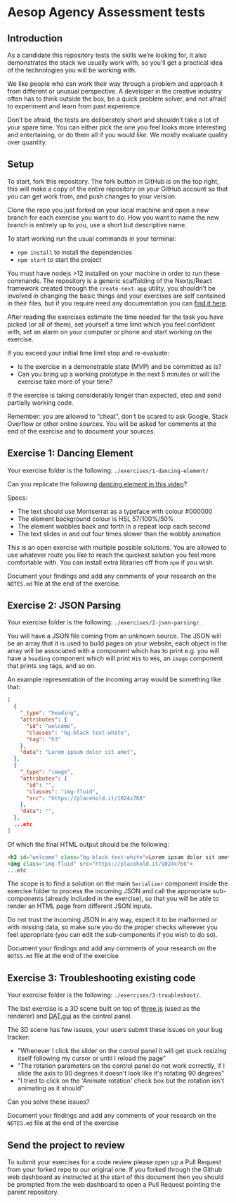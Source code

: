 # Aesop Agency Assessment tests

## Introduction

As a candidate this repository tests the skills we’re looking for, it also demonstrates the stack we usually work with, so you’ll get a practical idea of the technologies you will be working with.

We like people who can work their way through a problem and approach it from different or unusual perspective. A developer in the creative industry often has to think outside the box, be a quick problem solver, and not afraid to experiment and learn from past experience.

Don’t be afraid, the tests are deliberately short and shouldn’t take a lot of your spare time. You can either pick the one you feel looks more interesting and entertaining, or do them all if you would like. We mostly evaluate quality over quantity.

## Setup

To start, fork this repository. The fork button in GitHub is on the top right, this will make a copy of the entire repository on your GitHub account so that you can get work from, and push changes to your version.

Clone the repo you just forked on your local machine and open a new branch for each exercise you want to do. How you want to name the new branch is entirely up to you, use a short but descriptive name.

To start working run the usual commands in your terminal: 

- `npm install` to install the dependencies 
- `npm start` to start the project

You must have nodejs >12 installed on your machine in order to run these commands.
The repository is a generic scaffolding of the Nextjs/React framework created through the `create-next-app` utility, you shouldn’t be involved in changing the basic things and your exercises are self contained in their files, but if you require need any documentation you can [find it here](https://github.com/zeit/next.js).

After reading the exercises estimate the time needed for the task you have picked (or all of them), set yourself a time limit which you feel confident with, set an alarm on your computer or phone and start working on the exercise.

If you exceed your initial time limit stop and re-evaluate:

- Is the exercise in a demonstrable state (MVP) and be committed as is?
- Can you bring up a working prototype in the next 5 minutes or will the exercise take more of your time?

If the exercise is taking considerably longer than expected, stop and send partially working code.

Remember: you are allowed to “cheat”, don’t be scared to ask Google, Stack Overflow or other online sources. You will be asked for comments at the end of the exercise and to document your sources.

## Exercise 1: Dancing Element

Your exercise folder is the following: `./exercises/1-dancing-element/`

Can you replicate the following [dancing element in this video](https://i.imgur.com/Ew7bnTB.gifv)? 

Specs:

- The text should use Montserrat as a typeface with colour #000000
- The element background colour is HSL 57/100%/50%
- The element wobbles back and forth in a repeat loop each second
- The text slides in and out four times slower than the wobbly animation

This is an open exercise with multiple possible solutions. You are allowed to use whatever route you like to reach the quickest solution you feel more comfortable with. You can install extra libraries off from `npm` if you wish.

Document your findings and add any comments of your research on the `NOTES.md` file at the end of the exercise.

## Exercise 2: JSON Parsing

Your exercise folder is the following: `./exercises/2-json-parsing/`.

You will have a JSON file coming from an unknown source. The JSON will be an array that it is used to build pages on your website, each object in the array will be associated with a component which has to print e.g. you will have a `heading` component which will print `H1`s to `H6`s, an `image` component that prints `img` tags, and so on.

An example representation of the incoming array would be something like that:

```json
[
  {
    "_type": "heading",
    "attributes": {
      "id": "welcome",
      "classes": "bg-black text-white",
      "tag": "h3" 
    },
    "data": "Lorem ipsum dolor sit amet",
  },
  {
    "_type": "image",
    "attributes": {
      "id": "",
      "classes": "img-fluid",
      "src": "https://placehold.it/1024x768"
    },
    "data": "",
  },
  ...etc
]
```

Of which the final HTML output should be the following:

```html
<h3 id="welcome" class="bg-black text-white">Lorem ipsum dolor sit amet</h3>
<img class="img-fluid" src="https://placehold.it/1024x768">
...etc
```

The scope is to find a solution on the main `Serializer` component inside the exercise folder to process the incoming JSON and call the appropriate sub-components (already included in the exercise), so that you will be able to render an HTML page from different JSON inputs.

Do not trust the incoming JSON in any way, expect it to be malformed or with missing data, so make sure you do the proper checks wherever you feel appropriate (you can edit the sub-components if you wish to do so).

Document your findings and add any comments of your research on the `NOTES.md` file at the end of the exercise

## Exercise 3: Troubleshooting existing code

Your exercise folder is the following: `./exercises/3-troubleshoot/`.

The last exercise is a 3D scene built on top of [three.js](https://threejs.org/) (used as the renderer) and [DAT.gui](https://github.com/dataarts/dat.gui) as the control panel.

The 3D scene has few issues, your users submit these issues on your bug tracker:

- "Whenever I click the slider on the control panel it will get stuck resizing itself following my cursor or until I reload the page"
- "The rotation parameters on the control panel do not work correctly, if I slide the axis to 90 degrees it doesn't look like it's rotating 90 degrees"
- "I tried to click on the 'Animate rotation' check box but the rotation isn't animating as it should"

Can you solve these issues?

Document your findings and add any comments of your research on the `NOTES.md` file at the end of the exercise

## Send the project to review

To submit your exercises for a code review please open up a Pull Request from your forked repo to our original one.
If you forked through the Github web dashboard as instructed at the start of this document then you should be prompted from the web dashboard to open a Pull Request pointing the parent repository.